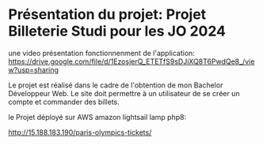 # Présentation du projet: Projet Billeterie Studi pour les JO 2024
une video présentation fonctionnenment de l'application: https://drive.google.com/file/d/1EzosjerQ_ETETfS9sDJiXQ8T6PwdQe8_/view?usp=sharing

Le projet est réalisé dans le cadre de l'obtention de mon Bachelor Développeur Web. Le site doit permettre à un utilisateur de se créer un compte et commander des billets.

le Projet déployé  sur AWS amazon lightsail lamp php8:

http://15.188.183.190/paris-olympics-tickets/

